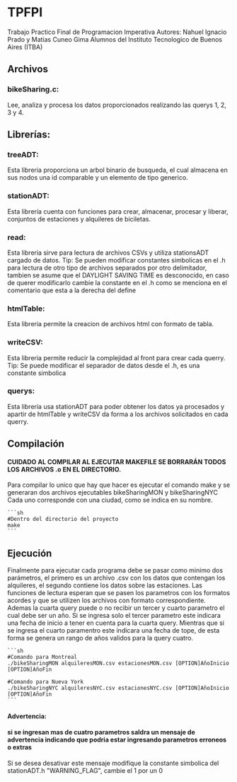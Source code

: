 # TPFPI
Trabajo Practico Final de Programacion Imperativa 
Autores: Nahuel Ignacio Prado y Matias Cuneo Gima
Alumnos del Instituto Tecnologico de Buenos Aires (ITBA)

## Archivos

### bikeSharing.c:
Lee, analiza y procesa los datos proporcionados realizando las querys 1, 2, 3 y 4.

## Librerías:

### treeADT:
Esta libreria proporciona un arbol binario de busqueda, el cual almacena en sus nodos una id comparable y un elemento de tipo generico.

### stationADT:
Esta librería cuenta con funciones para crear, almacenar, procesar y liberar, conjuntos de estaciones y alquileres de biciletas.

### read:
Esta libreria sirve para lectura de archivos CSVs y utiliza stationsADT cargado de datos.
Tip: Se pueden modificar constantes simbolicas en el .h para lectura de otro tipo de archivos separados por otro delimitador, tambien se asume que el DAYLIGHT SAVING TIME es desconocido, en caso de querer modificarlo cambie la constante en el .h como se menciona en el comentario que esta a la derecha del define 

### htmlTable:
Esta libreria permite la creacion de archivos html con formato de tabla.

### writeCSV:
Esta libreria permite reducir la complejidad al front para crear cada querry.
Tip: Se puede modificar el separador de datos desde el .h, es una constante simbolica

### querys:
Esta libreria usa stationADT para poder obtener los datos ya procesados y apartir de htmlTable y writeCSV da forma a los archivos solicitados en cada querry.

## Compilación

#### CUIDADO AL COMPILAR AL EJECUTAR MAKEFILE SE BORRARÁN TODOS LOS ARCHIVOS .o EN EL DIRECTORIO.

Para compilar lo unico que hay que hacer es ejecutar el comando make y se generaran dos archivos ejecutables
bikeSharingMON y bikeSharingNYC Cada uno corresponde con una ciudad, como se indica en su nombre.

    ```sh
    #Dentro del directorio del proyecto
    make
    ``` 

## Ejecución

Finalmente para ejecutar cada programa debe se pasar como minimo dos parámetros, el primero es un archivo .csv con los datos que contengan los alquileres, el segundo contiene los datos sobre las estaciones. Las funciones de lectura esperan que se pasen los parametros con los formatos acordes y que se utilizen los archivos con formato correspondiente. Ademas la cuarta query puede o no recibir un tercer y cuarto parametro el cual debe ser un año. Si se ingresa solo el tercer parametro este indicara una fecha de inicio a tener en cuenta para la cuarta query. Mientras que si se ingresa el cuarto paramentro este indicara una fecha de tope, de esta forma se genera un rango de años validos para la query cuatro.

    ```sh
    #Comando para Montreal
    ./bikeSharingMON alquileresMON.csv estacionesMON.csv [OPTION]AñoInicio [OPTION]AñoFin
    
    #Comando para Nueva York
    ./bikeSharingNYC alquileresNYC.csv estacionesNYC.csv [OPTION]AñoInicio [OPTION]AñoFin
    ``` 

#### Advertencia: 

#### si se ingresan mas de cuatro parametros saldra un mensaje de advertencia indicando que podria estar ingresando parametros erroneos o extras

Si se desea desativar este mensaje modifique la constante simbolica del stationADT.h "WARNING_FLAG", cambie el 1 por un 0 

